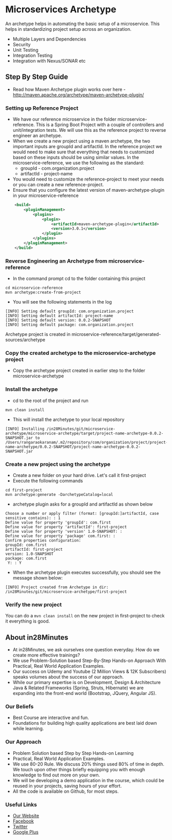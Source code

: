 
# Microservices Archetype 

An archetype helps in automating the basic setup of a microservice. This helps in standardizing project setup across an organization. 
- Multiple Layers and Dependencies
- Security
- Unit Testing
- Integration Testing
- Integration with Nexus/SONAR etc

## Step By Step Guide

- Read how Maven Archetype plugin works over here - http://maven.apache.org/archetype/maven-archetype-plugin/

### Setting up Reference Project
- We have our reference microservice in the folder microservice-reference. This is a Spring Boot Project with a couple of controllers and unit/integration tests. We will use this as the reference project to reverse engineer an archetype. 
- When we create a new project using a maven archetype, the two important inputs are groupId and artifactId. In the reference project we would need to make sure that everything that needs to customized based on these inputs should be using similar values. In the microservice-reference, we use the following as the standard:
     - groupId - com.organization.project 
     - artifactId - project-name
- You would need to customize the reference-project to meet your needs or you can create a new reference-project.
- Ensure that you configure the latest version of maven-archetype-plugin in your microservice-reference 

```xml
	<build>
		<pluginManagement>
			<plugins>
				<plugin>
					<artifactId>maven-archetype-plugin</artifactId>
					<version>3.0.1</version>
				</plugin>
			</plugins>
		</pluginManagement>
	</build>
```

### Reverse Engineering an Archetype from microservice-reference
- In the command prompt cd to the folder containing this project

```
cd microservice-reference
mvn archetype:create-from-project
```

- You will see the following statements in the log

```
[INFO] Setting default groupId: com.organization.project
[INFO] Setting default artifactId: project-name
[INFO] Setting default version: 0.0.2-SNAPSHOT
[INFO] Setting default package: com.organization.project
```

Archetype project is created in microservice-reference/target/generated-sources/archetype

### Copy the created archetype to the microservice-archetype project

- Copy the archetype project created in earlier step to the folder microservice-archetype

### Install the archetype

- cd to the root of the project and run 

```
mvn clean install
```

- This will install the archetype to your local repository

```
[INFO] Installing /in28Minutes/git/microservice-archetype/microservice-archetype/target/project-name-archetype-0.0.2-SNAPSHOT.jar to /Users/rangaraokaranam/.m2/repository/com/organization/project/project-name-archetype/0.0.2-SNAPSHOT/project-name-archetype-0.0.2-SNAPSHOT.jar
```

### Create a new project using the archetype

- Create a new folder on your hard drive. Let's call it first-project
- Execute the following commands

```
cd first-project
mvn archetype:generate -DarchetypeCatalog=local
```

- archetype plugin asks for a groupId and artifactId as shown below

```
Choose a number or apply filter (format: [groupId:]artifactId, case sensitive contains): : 1
Define value for property 'groupId': com.first
Define value for property 'artifactId': first-project
Define value for property 'version' 1.0-SNAPSHOT: : 
Define value for property 'package' com.first: : 
Confirm properties configuration:
groupId: com.first
artifactId: first-project
version: 1.0-SNAPSHOT
package: com.first
 Y: : Y
```
- When the archetype plugin executes successfully, you should see the message shown below:

```
[INFO] Project created from Archetype in dir: /in28Minutes/git/microservice-archetype/first-project
```

### Verify the new project

You can do a ```mvn clean install``` on the new project in first-project to check it everything is good.

## About in28Minutes
- At in28Minutes, we ask ourselves one question everyday. How do we create more effective trainings?
- We use Problem-Solution based Step-By-Step Hands-on Approach With Practical, Real World Application Examples. 
- Our success on Udemy and Youtube (2 Million Views & 12K Subscribers) speaks volumes about the success of our approach.
- While our primary expertise is on Development, Design & Architecture Java & Related Frameworks (Spring, Struts, Hibernate) we are expanding into the front-end world (Bootstrap, JQuery, Angular JS). 

### Our Beliefs
- Best Course are interactive and fun.
- Foundations for building high quality applications are best laid down while learning.

### Our Approach
- Problem Solution based Step by Step Hands-on Learning
- Practical, Real World Application Examples.
- We use 80-20 Rule. We discuss 20% things used 80% of time in depth. We touch upon other things briefly equipping you with enough knowledge to find out more on your own. 
- We will be developing a demo application in the course, which could be reused in your projects, saving hours of your effort.
- All the code is available on Github, for most steps.
  
### Useful Links
- [Our Website](http://www.in28minutes.com)
- [Facebook](http://facebook.com/in28minutes)
- [Twitter](http://twitter.com/in28minutes)
- [Google Plus](https://plus.google.com/u/3/110861829188024231119)
